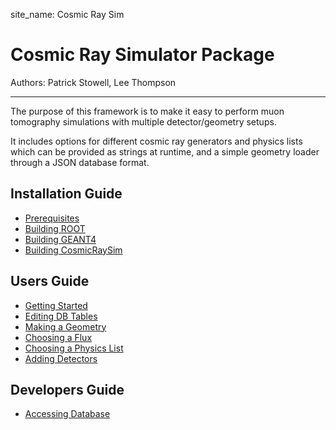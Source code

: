 site_name: Cosmic Ray Sim

Cosmic Ray Simulator Package
=====

Authors: Patrick Stowell, Lee Thompson



-----



The purpose of this framework is to make it easy to perform muon tomography simulations with multiple detector/geometry setups.

It includes options for different cosmic ray generators and physics lists which can be provided as strings at runtime, and a simple geometry loader through a JSON database format.



## Installation Guide
- [Prerequisites](installation/prerequisites)
- [Building ROOT](installation/installingroot)
- [Building GEANT4](installation/installinggeant4)
- [Building CosmicRaySim](installation/buildingcosmic)

## Users Guide
- [Getting Started](user-guide/gettingstarted.md)
- [Editing DB Tables](user-guide/editingtables.md)
- [Making a Geometry](user-guide/makinggeometry.md)
- [Choosing a Flux](user-guide/choosingflux.md)
- [Choosing a Physics List](user-guide/choosingphysics.md)
- [Adding Detectors](user-guide/addingdetectors.md)

## Developers Guide
- [Accessing Database](developers-guide/databaseaccess.md)





